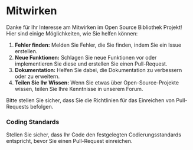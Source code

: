 # Mitwirken

Danke für Ihr Interesse am Mitwirken im Open Source Bibliothek Projekt! Hier sind einige Möglichkeiten, wie Sie helfen können:

1. **Fehler finden:** Melden Sie Fehler, die Sie finden, indem Sie ein Issue erstellen.
2. **Neue Funktionen:** Schlagen Sie neue Funktionen vor oder implementieren Sie diese und erstellen Sie einen Pull-Request.
3. **Dokumentation:** Helfen Sie dabei, die Dokumentation zu verbessern oder zu erweitern.
4. **Teilen Sie Ihr Wissen:** Wenn Sie etwas über Open-Source-Projekte wissen, teilen Sie Ihre Kenntnisse in unserem Forum.

Bitte stellen Sie sicher, dass Sie die Richtlinien für das Einreichen von Pull-Requests befolgen.

### Coding Standards

Stellen Sie sicher, dass Ihr Code den festgelegten Codierungsstandards entspricht, bevor Sie einen Pull-Request einreichen.
